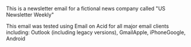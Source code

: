 This is a newsletter email for a fictional news company called "US Newsletter Weekly"

This email was tested using Email on Acid for all major email clients including: Outlook (including legacy versions), GmailApple, iPhoneGoogle, Android
